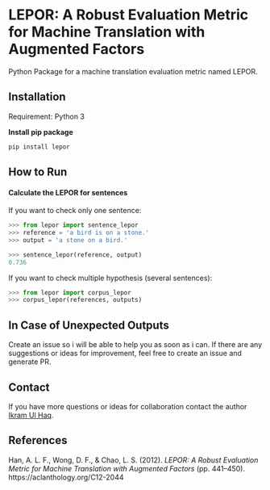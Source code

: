 # LEPOR: A Robust Evaluation Metric for Machine Translation with Augmented Factors
Python Package for a machine translation evaluation metric named LEPOR.

## Installation
Requirement: Python 3

**Install pip package**
```bash
pip install lepor
```
## How to Run
#### Calculate the LEPOR for sentences
If you want to check only one sentence:
```python
>>> from lepor import sentence_lepor
>>> reference = 'a bird is on a stone.'
>>> output = 'a stone on a bird.'

>>> sentence_lepor(reference, output)
0.736
```
If you want to check multiple hypothesis (several sentences):
```python
>>> from lepor import corpus_lepor
>>> corpus_lepor(references, outputs)
```
## In Case of Unexpected Outputs
Create an issue so i will be able to help you as soon as i can. If there are any suggestions or ideas for improvement, feel free to create an issue and generate PR.

## Contact
If you have more questions or ideas for collaboration contact the author [Ikram Ul Haq](mailto:ulhaqi12@gmail.com).

## References
<div class="csl-entry">Han, A. L. F., Wong, D. F., &#38; Chao, L. S. (2012). <i>LEPOR: A Robust Evaluation Metric for Machine Translation with Augmented Factors</i> (pp. 441–450). https://aclanthology.org/C12-2044</div>
